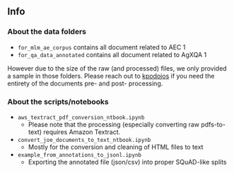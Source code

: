 ## Info

### About the data folders

- `for_mlm_ae_corpus` contains all document related to AEC 1
- `for_qa_data_annotated` contains all document related to AgXQA 1

However due to the size of the raw (and processed) files, we only provided a sample in those folders. Please reach out to [kpodojos](mailto:kpodojos@msu.edu) if you need the entirety of the documents pre- and post- processing.

### About the scripts/notebooks

- `aws_textract_pdf_conversion_ntbook.ipynb`
    - Please note that the processing (especially converting raw pdfs-to-text) requires Amazon Textract.
- `convert_joe_documents_to_text_ntbook.ipynb`
    - Mostly for the conversion and cleaning of HTML files to text
- `example_from_annotations_to_jsonl.ipynb`
    - Exporting the annotated file (json/csv) into proper SQuAD-like splits
